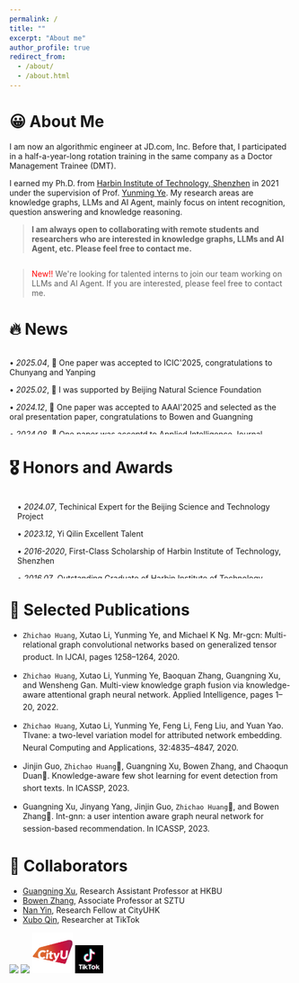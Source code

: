 ```yaml
---
permalink: /
title: ""
excerpt: "About me"
author_profile: true
redirect_from: 
  - /about/
  - /about.html
---
```


# 😀 About Me
I am now an algorithmic engineer at JD.com, Inc. Before that, I participated in a half-a-year-long rotation training in the same company as a Doctor Management Trainee (DMT).

I earned my Ph.D. from <a href="http://en.hitsz.edu.cn/">Harbin Institute of Technology, Shenzhen</a> in 2021 under the supervision of Prof. <a href="https://faculty.hitsz.edu.cn/yeyunming?lang=en">Yunming Ye</a>. My research areas are knowledge graphs, LLMs and AI Agent, mainly focus on intent recognition, question answering and knowledge reasoning.

>  <span>**I am always open to collaborating with remote students and researchers who are interested in knowledge graphs, LLMs and AI Agent, etc. Please feel free to contact me.**</span> 
```zhichao [at] cshzc [dot] top
```

> <span style="color:red">New!!</span> We're looking for talented interns to join our team working on LLMs and AI Agent. If you are interested, please feel free to contact me.

# 🔥 News
<div style="height: 150px; overflow-y: scroll;">
  <div styple="padding-left: 1em;">
    <p>• <em>2025.04</em>, 🎉 One paper was accepted to ICIC'2025, congratulations to Chunyang and Yanping</p>
    <p>• <em>2025.02</em>, 🎉 I was supported by Beijing Natural Science Foundation</p>
    <p>• <em>2024.12</em>, 🎉 One paper was accepted to AAAI'2025 and selected as the oral presentation paper, congratulations to Bowen and Guangning</p>
    <p>• <em>2024.08</em>, 🎉 One paper was acceptd to Applied Intelligence Journal</p>
    <p>• <em>2024.07</em>, 🎉 I was elected as a technical expert for the Beijing Science and Technology Project</p>
    <p>• <em>2023.12</em>, 🎉 Awarded the "Yi Qilin" Excellent Talent designation by the Beijing Economic-Technological Development Area</p>
    <p>• <em>2023.12</em>, 🎉 I became an associate senior researcher at the Beijing Natural Science Research Series Committee</p>
    <p>• <em>2023.02</em>, 🎉 Two corresponding author papers were accepted to ICASSP'2023</p>
  </div>
</div>

# 🎖 Honors and Awards
<div style="height: 150px; overflow-y: scroll;">
  <div style="padding-left: 1em;">
    <p>• <em>2024.07</em>, Techinical Expert for the Beijing Science and Technology Project</p>
    <p>• <em>2023.12</em>, Yi Qilin Excellent Talent</p>
    <p>• <em>2016-2020</em>, First-Class Scholarship of Harbin Institute of Technology, Shenzhen</p>
    <p>• <em>2016.07</em>, Outstanding Graduate of Harbin Institute of Technology, Shenzhen</p>
    <p>• <em>2015.07</em>, Merit Student of Harbin Institute of Technology, Shenzhen</p>
  </div>
</div>

# 📝 Selected Publications
- `Zhichao Huang`, Xutao Li, Yunming Ye, and Michael K Ng. Mr-gcn: Multi-relational graph convolutional networks based on generalized tensor product. In IJCAI, pages 1258–1264, 2020. <a href="https://www.ijcai.org/proceedings/2020/175"><i style="font-size: 20px;" class="fa fa-file-pdf"></i></a> <a href="https://github.com/iceshzc/MR-GCN-DENSE"><i style="font-size: 20px;" class="fab fa-fw fa-github"></i></a>

- `Zhichao Huang`, Xutao Li, Yunming Ye, Baoquan Zhang, Guangning Xu, and Wensheng Gan. Multi-view knowledge graph fusion via knowledge-aware attentional graph neural network. Applied Intelligence, pages 1–20, 2022. <a href="https://link.springer.com/article/10.1007/s10489-022-03667-1"><i style="font-size: 20px;" class="fa fa-file-pdf"></i></a> <a href="https://code.aliyun.com/hithzc/KAGNN"><i style="font-size: 20px;" class="fab fa-fw fa-github"></i></a>

- `Zhichao Huang`, Xutao Li, Yunming Ye, Feng Li, Feng Liu, and Yuan Yao. Tlvane: a two-level variation model for attributed network embedding. Neural Computing and Applications, 32:4835–4847, 2020. <a href="https://link.springer.com/article/10.1007/s00521-018-3875-5"><i style="font-size: 20px;" class="fa fa-file-pdf"></i></a>

- Jinjin Guo, `Zhichao Huang`📧, Guangning Xu, Bowen Zhang, and Chaoqun Duan📧. Knowledge-aware few shot learning for event detection from short texts. In ICASSP, 2023. <a href="https://ieeexplore.ieee.org/document/10095891"><i style="font-size: 20px;" class="fa fa-file-pdf"></i></a>

- Guangning Xu, Jinyang Yang, Jinjin Guo, `Zhichao Huang`📧, and Bowen Zhang📧. Int-gnn: a user intention aware graph neural network for session-based recommendation. In ICASSP, 2023.  <a href="https://ieeexplore.ieee.org/abstract/document/10097031"><i style="font-size: 20px;" class="fa fa-file-pdf"></i></a> <a href="https://github.com/xuguangning1218/IntGNN_ICASSP2023"><i style="font-size: 20px;" class="fab fa-fw fa-github"></i></a>

# 🤝 Collaborators
- [Guangning Xu](https://xuguangning1218.github.io/), Research Assistant Professor at HKBU
- [Bowen Zhang](https://scholar.google.com/citations?hl=en&user=2O1BOpEAAAAJ), Associate Professor at SZTU
- [Nan Yin](https://scholar.google.com/citations?user=NoOK0pIAAAAJ&hl=en), Research Fellow at CityUHK
- [Xubo Qin](https://scholar.google.com/citations?user=3GRaz1AAAAAJ&hl=en), Researcher at TikTok

<img class="svg" src="/images/hkbu_logo.png" width="105pt"> <img class="svg" src="/images/sztu_logo.png" width="50pt"> <img class="svg" src="/images/cityu.png" width="73pt"> <img class="svg" src="/images/tiktok.png" width="50pt">